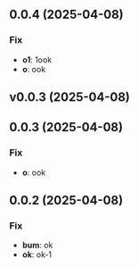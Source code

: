 ## 0.0.4 (2025-04-08)

### Fix

- **o1**: 1ook
- **o**: ook

## v0.0.3 (2025-04-08)

## 0.0.3 (2025-04-08)

### Fix

- **o**: ook

## 0.0.2 (2025-04-08)

### Fix

- **bum**: ok
- **ok**: ok-1
